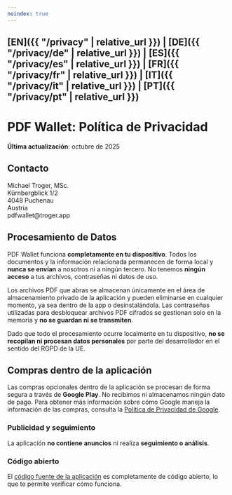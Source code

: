 ```yaml
---
noindex: true
---
```


## [EN]({{ "/privacy" | relative_url }}) | [DE]({{ "/privacy/de" | relative_url }}) | [ES]({{ "/privacy/es" | relative_url }}) | [FR]({{ "/privacy/fr" | relative_url }}) | [IT]({{ "/privacy/it" | relative_url }}) | [PT]({{ "/privacy/pt" | relative_url }})

# PDF Wallet: Política de Privacidad

**Última actualización**: octubre de 2025

## Contacto

Michael Troger, MSc.  
Kürnbergblick 1/2  
4048 Puchenau  
Austria  
&#112;&#100;&#102;&#119;&#97;&#108;&#108;&#101;&#116;&#64;&#116;&#114;&#111;&#103;&#101;&#114;&#46;&#97;&#112;&#112;

## Procesamiento de Datos

PDF Wallet funciona **completamente en tu dispositivo**.
Todos los documentos y la información relacionada permanecen de forma local y **nunca se envían** a nosotros ni a ningún tercero.
No tenemos **ningún acceso** a tus archivos, contraseñas ni datos de uso.

Los archivos PDF que abras se almacenan únicamente en el área de almacenamiento privado de la aplicación y pueden eliminarse en cualquier momento, ya sea dentro de la app o desinstalándola.
Las contraseñas utilizadas para desbloquear archivos PDF cifrados se gestionan solo en la memoria y **no se guardan ni se transmiten**.

Dado que todo el procesamiento ocurre localmente en tu dispositivo, **no se recopilan ni procesan datos personales** por parte del desarrollador en el sentido del RGPD de la UE.

## Compras dentro de la aplicación

Las compras opcionales dentro de la aplicación se procesan de forma segura a través de **Google Play**.
No recibimos ni almacenamos ningún dato de pago.
Para obtener más información sobre cómo Google maneja la información de las compras, consulta la [Política de Privacidad de Google](https://policies.google.com/privacy).

### Publicidad y seguimiento

La aplicación **no contiene anuncios** ni realiza **seguimiento o análisis**.

### Código abierto

El [código fuente de la aplicación](https://github.com/michaeltroger/pdfwallet-android) es completamente de código abierto, lo que te permite verificar cómo funciona.
